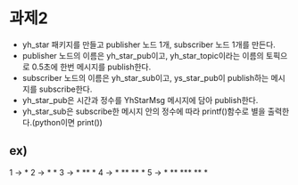 # 과제2

- yh_star 패키지를 만들고 publisher 노드 1개, subscriber 노드 1개를 만든다.
- publisher 노드의 이름은 yh_star_pub이고, yh_star_topic이라는 이름의 토픽으로 0.5초에 한번 메시지를 publish한다.
- subscriber 노드의 이름은 yh_star_sub이고, ys_star_pub이 publish하는 메시지를 subscribe한다.
- yh_star_pub은 시간과 정수를 YhStarMsg 메시지에 담아 publish한다.
- yh_star_sub은 subscribe한 메시지 안의 정수에 따라 printf()함수로 별을 출력한다.(python이면 print())

## ex)

1 -> *
2 -> *
     *
3 -> *
     **
     *
4 -> *
     **
     **
     *
5 -> *
     **
     ***
     **
     *